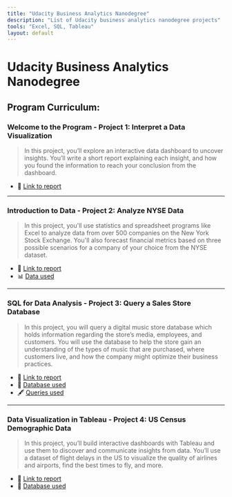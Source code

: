 ```yaml
---
title: "Udacity Business Analytics Nanodegree"
description: "List of Udacity business analytics nanodegree projects"
tools: "Excel, SQL, Tableau"
layout: default
---
```


# Udacity Business Analytics Nanodegree

## Program Curriculum:

### **Welcome to the Program** - Project 1: Interpret a Data Visualization
> In this project, you’ll explore an interactive data dashboard to uncover insights. You’ll write a short report explaining each insight, and how you found the information to reach your conclusion from the dashboard.

- 📄 [Link to report](https://github.com/hanif-dev/.pdf)

---

### **Introduction to Data** - Project 2: Analyze NYSE Data
> In this project, you'll use statistics and spreadsheet programs like Excel to analyze data from over 500 companies on the New York Stock Exchange. You'll also forecast financial metrics based on three possible scenarios for a company of your choice from the NYSE dataset.

- 📄 [Link to report](https://github.com/hanif-dev/.pdf)
- 📊 [Data used](https://github.com/hanif-dev/.csv)

---

### **SQL for Data Analysis** - Project 3: Query a Sales Store Database
> In this project, you will query a digital music store database which holds information regarding the store’s media, employees, and customers. You will use the database to help the store gain an understanding of the types of music that are purchased, where customers live, and how the company might optimize their business practices.

- 📄 [Link to report](https://github.com/hanif-dev/.pdf)
- 📂 [Database used](https://github.com/hanif-dev/chinook.db)
- 🖋️ [Queries used](https://github.com/hanif-dev/)

---

### **Data Visualization in Tableau** - Project 4: US Census Demographic Data
> In this project, you’ll build interactive dashboards with Tableau and use them to discover and communicate insights from data. You’ll use a dataset of flight delays in the US to visualize the quality of airlines and airports, find the best times to fly, and more.

- 📄 [Link to report](https://github.com/hanif-dev/.pdf)
- 📂 [Database used](https://github.com/hanif-dev/.pdf)
